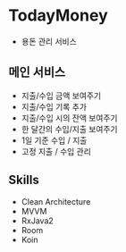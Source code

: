 # TodayMoney

* 용돈 관리 서비스

## 메인 서비스

- 지출/수입 금액 보여주기
- 지출/수입 기록 추가
- 지출/수입 시의 잔액 보여주기
- 한 달간의 수입/지출 보여주기
- 1일 기준 수입 / 지출
- 고정 지출 / 수입 관리

## Skills

- Clean Architecture
- MVVM
- RxJava2
- Room
- Koin